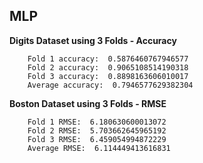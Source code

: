 ## MLP
**Digits Dataset using 3 Folds - Accuracy**

        Fold 1 accuracy:  0.5876460767946577
        Fold 2 accuracy:  0.9065108514190318
        Fold 3 accuracy:  0.8898163606010017
        Average accuracy:  0.7946577629382304

**Boston Dataset using 3 Folds - RMSE**

        Fold 1 RMSE:  6.180630600013072
        Fold 2 RMSE:  5.703662645965192
        Fold 3 RMSE:  6.459054994872229
        Average RMSE:  6.114449413616831

